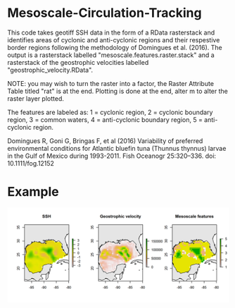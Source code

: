 # Mesoscale-Circulation-Tracking


This code takes geotiff SSH data in the form of a RData rasterstack and identifies areas of cyclonic and anti-cyclonic regions and their respestive border regions following the methodology of Domingues et al. (2016). The output is a rasterstack labelled "mesoscale.features.raster.stack" and a rasterstack of the geostrophic velocities labelled "geostrophic_velocity.RData". 

NOTE: you may wish to turn the raster into a factor, the Raster Attribute Table titled "rat" is at the end. Plotting is done at the end, alter m to alter the raster layer plotted.

The features are labeled as: 1 = cyclonic region, 2 = cyclonic boundary region, 3 = common waters, 4 = anti-cyclonic boundary region, 5 = anti-cyclonic region.

Domingues R, Goni G, Bringas F, et al (2016) Variability of preferred environmental conditions for Atlantic bluefin tuna (Thunnus thynnus) larvae in the Gulf of Mexico during 1993-2011. Fish Oceanogr 25:320–336. doi: 10.1111/fog.12152


# Example

![alt text](https://github.com/grantdadams/Mesoscale-Circulation-Tracking/blob/master/mesoscale_circulation_example.png "Example")